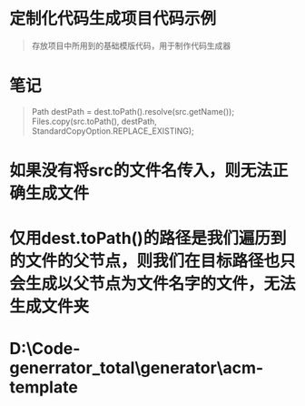 # 定制化代码生成项目代码示例

> 存放项目中所用到的基础模版代码，用于制作代码生成器


# 笔记

>   Path destPath = dest.toPath().resolve(src.getName());
    Files.copy(src.toPath(), destPath, StandardCopyOption.REPLACE_EXISTING);
# 如果没有将src的文件名传入，则无法正确生成文件
# 仅用dest.toPath()的路径是我们遍历到的文件的父节点，则我们在目标路径也只会生成以父节点为文件名字的文件，无法生成文件夹
# D:\Code-generrator_total\generator\acm-template